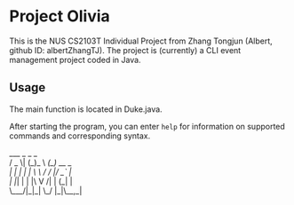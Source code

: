 # Project Olivia

This is the NUS CS2103T Individual Project from Zhang Tongjun (Albert, github ID: albertZhangTJ). The project is (currently) a CLI event management project coded in Java.


## Usage

The main function is located in Duke.java. 

After starting the program, you can enter `help` for information on supported commands and corresponding syntax. 


  \_\_\_  \_ \_       \_         
 / _ \\| (\_)\_  \ _(\_) \_\_ \_  
| | | | | \\ \\ / / |/ \_` |  
| |_| | | |\\ V /| | (\_| |  
 \\\_\_\_/|\_|\_| \\\_/ |\_|\\\_\_,\_|  
  
